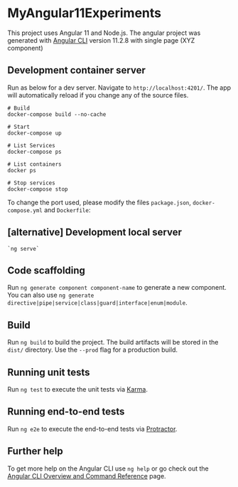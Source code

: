 # MyAngular11Experiments

This project uses Angular 11 and Node.js. 
The angular project was generated with [Angular CLI](https://github.com/angular/angular-cli) version 11.2.8 with single page (XYZ component)
 
## Development container server

Run as below for a dev server. Navigate to `http://localhost:4201/`. The app will automatically reload if you change any of the source files.

```
# Build
docker-compose build --no-cache

# Start
docker-compose up

# List Services
docker-compose ps

# List containers
docker ps

# Stop services
docker-compose stop
```

To change the port used, please modify the files `package.json`, `docker-compose.yml` and `Dockerfile`:

## [alternative] Development local server

```
`ng serve`
```

## Code scaffolding

Run `ng generate component component-name` to generate a new component. You can also use `ng generate directive|pipe|service|class|guard|interface|enum|module`.

## Build

Run `ng build` to build the project. The build artifacts will be stored in the `dist/` directory. Use the `--prod` flag for a production build.

## Running unit tests

Run `ng test` to execute the unit tests via [Karma](https://karma-runner.github.io).

## Running end-to-end tests

Run `ng e2e` to execute the end-to-end tests via [Protractor](http://www.protractortest.org/).

## Further help

To get more help on the Angular CLI use `ng help` or go check out the [Angular CLI Overview and Command Reference](https://angular.io/cli) page.
